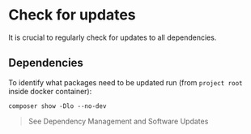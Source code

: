 # Check for updates

It is crucial to regularly check for updates to all dependencies.

## Dependencies

To identify what packages need to be updated run (from `project root` inside docker container):
```
composer show -Dlo --no-dev
```

> See Dependency Management and Software Updates
